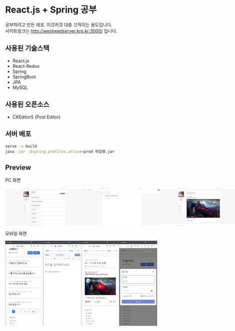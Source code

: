 # React.js + Spring 공부

공부하려고 만든 레포. 이것저것 대충 끄적이는 용도입니다. <br>
사이트링크는 http://westreedserver.kro.kr:3000/ 입니다. <br>

## 사용된 기술스택

* React.js
* React-Redux
* Spring
* SpringBoot
* JPA
* MySQL

## 사용된 오픈소스

* CKEditor5 (Post Editor)

## 서버 배포

```bash
serve -s build
java -jar -Dspring.profiles.active=prod 파일명.jar
```

## Preview

PC 화면
<div style="display:flex; flex-direction:row;">
  <img src="https://github.com/westreed/React-Spring-Blog/blob/main/img/PC-1.png" width="49%" height="49%" />
  <img src="https://github.com/westreed/React-Spring-Blog/blob/main/img/PC-2.png" width="49%" height="49%" />
  <img src="https://github.com/westreed/React-Spring-Blog/blob/main/img/PC-3.png" width="49%" height="49%" />
  <img src="https://github.com/westreed/React-Spring-Blog/blob/main/img/PC-4.png" width="49%" height="49%" />
</div>


모바일 화면
<div style="display:flex; flex-direction:row;">
  <img src="https://github.com/westreed/React-Spring-Blog/blob/main/img/M-1.png" width="24%" height="24%" />
  <img src="https://github.com/westreed/React-Spring-Blog/blob/main/img/M-2.png" width="24%" height="24%" />
  <img src="https://github.com/westreed/React-Spring-Blog/blob/main/img/M-3.png" width="24%" height="24%" />
  <img src="https://github.com/westreed/React-Spring-Blog/blob/main/img/M-4.png" width="24%" height="24%" />
</div>
